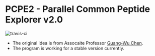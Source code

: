 # PCPE2 - Parallel Common Peptide Explorer v2.0

![travis-ci](https://travis-ci.org/yen3/pcpe2.svg?branch=master)

* The original idea is from Assocaite Professor [Guang-Wu Chen](http://rcevi.cgu.edu.tw/files/14-1065-4045,r639-1.php).
* The program is working for a stable version currently.

